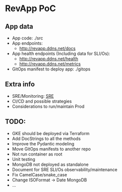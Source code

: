 # RevApp PoC

## App data

- App code: ./src
- App endpoints:
  - http://revapp.ddns.net/docs
- App health endpoints (Including data for SLI/Os):
  - http://revapp.ddns.net/health
  - http://revapp.ddns.net/metrics
- GitOps manifest to deploy app: ./gitops

## Extra info

- SRE/Monitoring: [SRE](./docs/SRE.md)
- CI/CD and possible strategies
- Considerations to run/maintain Prod

## TODO:

- GKE should be deployed via Terraform
- Add DocStrings to all the methods
- Improve the Pydantic modeling
- Move GitOps manifests to another repo
- Not run container as root
- Unit testing
- MongoDB not deployed as standalone
- Document for SRE SLI/Os observability/maintenance
- Fix CamelCase/snake_case
- Change ISOFormat -> Date MongoDB
- ...

